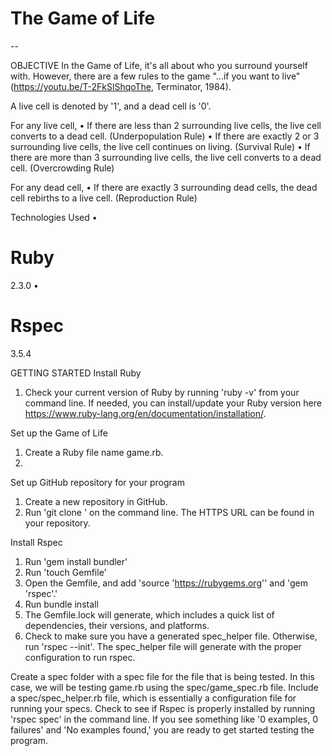<h1>The Game of Life</h1> --

OBJECTIVE
In the Game of Life, it's all about who you surround yourself with. However, there are a few rules to the game "...if you want to live" (https://youtu.be/T-2FkSlShqoThe, Terminator, 1984).

A live cell is denoted by '1', and a dead cell is '0'.

For any live cell,
• If there are less than 2 surrounding live cells, the live cell converts to a dead cell. (Underpopulation Rule)
• If there are exactly 2 or 3 surrounding live cells, the live cell continues on living. (Survival Rule)
• If there are more than 3 surrounding live cells, the live cell converts to a dead cell. (Overcrowding Rule)

For any dead cell,
• If there are exactly 3 surrounding dead cells, the dead cell rebirths to a live cell. (Reproduction Rule)




Technologies Used
• <h1>Ruby</h1> 2.3.0
• <h1>Rspec</h1> 3.5.4


GETTING STARTED
Install Ruby
1. Check your current version of Ruby by running 'ruby -v' from your command line. If needed, you can install/update your Ruby version here https://www.ruby-lang.org/en/documentation/installation/.

Set up the Game of Life
1. Create a Ruby file name game.rb.
2.

Set up GitHub repository for your program
1. Create a new repository in GitHub.
2. Run 'git clone <insert your HTTPS URL>' on the command line. The HTTPS URL can be found in your repository.

Install Rspec
1. Run 'gem install bundler'
2. Run 'touch Gemfile'
3. Open the Gemfile, and add 'source 'https://rubygems.org'' and 'gem 'rspec'.'
4. Run bundle install
5. The Gemfile.lock will generate, which includes a quick list of dependencies, their versions, and platforms.
6. Check to make sure you have a generated spec_helper file. Otherwise, run 'rspec --init'. The spec_helper file will generate with the proper configuration to run rspec.

Create a spec folder with a spec file for the file that is being tested. In this case, we will be testing game.rb using the spec/game_spec.rb file. Include a spec/spec_helper.rb file, which is essentially a configuration file for running your specs. Check to see if Rspec is properly installed by running 'rspec spec' in the command line. If you see something like '0 examples, 0 failures' and 'No examples found,' you are ready to get started testing the program.
